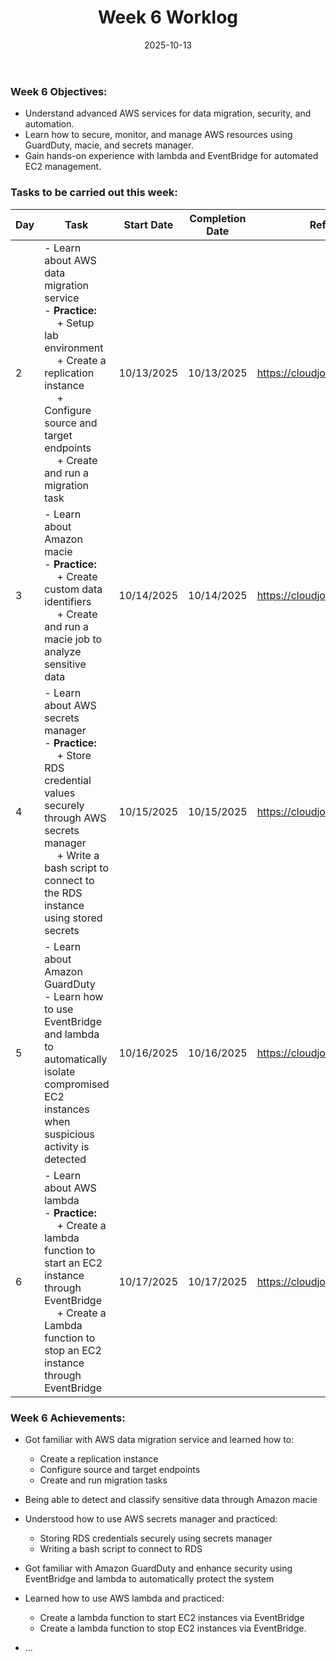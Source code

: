 ﻿---
title: "Week 6 Worklog"
date: "2025-10-13"
weight: 1
chapter: false
pre: " <b> 1.6. </b> "
---



### Week 6 Objectives:

* Understand advanced AWS services for data migration, security, and automation.
* Learn how to secure, monitor, and manage AWS resources using GuardDuty, macie, and secrets manager.
* Gain hands-on experience with lambda and EventBridge for automated EC2 management.
### Tasks to be carried out this week:
| Day | Task                                                                                                                                                                                                   | Start Date | Completion Date | Reference Material                        |
| --- | ------------------------------------------------------------------------------------------------------------------------------------------------------------------------------------------------------ | ---------- | --------------- | ----------------------------------------- |
| 2   | - Learn about AWS data migration service <br> - **Practice:** <br>&emsp; + Setup lab environment <br>&emsp; + Create a replication instance <br>&emsp; + Configure source and target endpoints <br>&emsp; + Create and run a migration task                                                                                                  | 10/13/2025 | 10/13/2025      | <https://cloudjourney.awsstudygroup.com/> |
| 3   | - Learn about Amazon macie<br> - **Practice:** <br>&emsp; + Create custom data identifiers <br>&emsp; + Create and run a macie job to analyze sensitive data                                               | 10/14/2025 | 10/14/2025      | <https://cloudjourney.awsstudygroup.com/> |
| 4   | - Learn about AWS secrets manager <br> - **Practice:** <br>&emsp; + Store RDS credential values securely through AWS secrets manager <br>&emsp; + Write a bash script to connect to the RDS instance using stored secrets | 10/15/2025 | 10/15/2025      | <https://cloudjourney.awsstudygroup.com/> |
| 5   | - Learn about Amazon GuardDuty <br> - Learn how to use EventBridge and lambda to automatically isolate compromised EC2 instances when suspicious activity is detected                            | 10/16/2025 | 10/16/2025      | <https://cloudjourney.awsstudygroup.com/> |
| 6   | - Learn about AWS lambda <br> - **Practice:** <br>&emsp; + Create a lambda function to start an EC2 instance through EventBridge <br>&emsp; + Create a Lambda function to stop an EC2 instance through EventBridge                                                                                     | 10/17/2025 | 10/17/2025      | <https://cloudjourney.awsstudygroup.com/> |


### Week 6 Achievements:

* Got familiar with AWS data migration service and learned how to:
  * Create a replication instance
  * Configure source and target endpoints
  * Create and run migration tasks 

* Being able to detect and classify sensitive data through Amazon macie

* Understood how to use AWS secrets manager and practiced:
  * Storing RDS credentials securely using secrets manager
  * Writing a bash script to connect to RDS

* Got familiar with Amazon GuardDuty and enhance security using EventBridge and lambda to automatically protect the system

* Learned how to use AWS lambda and practiced:
  * Create a lambda function to start EC2 instances via EventBridge
  * Create a lambda function to stop EC2 instances via EventBridge.

* ...

